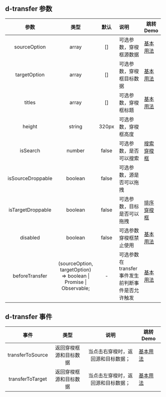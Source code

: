 ## d-transfer 参数

|       参数        |  类型   | 默认  | 说明                       | 跳转 Demo                                                    |
| :---------------: | :-----: | :---: | :------------------------- | ------------------------------------------------------------ |
|   sourceOption    |  array  |  []   | 可选参数，穿梭框源数据     | [基本用法](/components/transfer/demo#transfer-demo-base)     |
|   targetOption    |  array  |  []   | 可选参数，穿梭框目标数据   | [基本用法](/components/transfer/demo#transfer-demo-base)     |
|      titles       |  array  |  []   | 可选参数，穿梭框标题       | [基本用法](/components/transfer/demo#transfer-demo-base)     |
|      height       | string  | 320px | 可选参数，穿梭框高度       |
|     isSearch      | number  | false | 可选参数，是否可以搜索     | [搜索穿梭框](/components/transfer/demo#transfer-demo-search) |
| isSourceDroppable | boolean | false | 可选参数，源是否可以拖拽   |
| isTargetDroppable | boolean | false | 可选参数，目标是否可以拖拽 | [排序穿梭框](/components/transfer/demo#transfer-demo-sort)   |
|     disabled      | boolean | false | 可选参数 穿梭框禁止使用    | [基本用法](/components/transfer/demo#transfer-demo-base)     |
|  beforeTransfer   | (sourceOption, targetOption) => boolean \| Promise<boolean> \| Observable<boolean>; | - | 可选参数 在transfer事件发生前判断事件是否允许触发     | [基本用法](/components/transfer/demo#transfer-demo-base)     |

## d-transfer 事件

|       事件       |          类型          |                说明                | 跳转 Demo                                                |
| :--------------: | :--------------------: | :--------------------------------: | -------------------------------------------------------- |
| transferToSource | 返回穿梭框源和目标数据 | 当点击右穿梭时，返回源和目标数据； | [基本用法](/components/transfer/demo#transfer-demo-base) |
| transferToTarget | 返回穿梭框源和目标数据 | 当点击左穿梭时，返回源和目标数据； | [基本用法](/components/transfer/demo#transfer-demo-base) |
